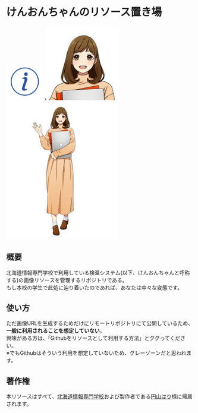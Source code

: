 # けんおんちゃんのリソース置き場
<img src="https://raw.githubusercontent.com/shun-shun/tempSystem/main/info.png" width="100">
<img src="https://raw.githubusercontent.com/shun-shun/tempSystem/main/webclip.png" width="200">
<img src="https://raw.githubusercontent.com/shun-shun/tempSystem/main/tempSystemChar.png" width="300">

## 概要
北海道情報専門学校で利用している検温システム(以下、けんおんちゃんと呼称する)の画像リソースを管理するリポジトリである。  
もし本校の学生で此処に辿り着いたのであれば、あなたは中々な変態です。

## 使い方
ただ画像URLを生成するためだけにリモートリポジトリにて公開しているため、**一般に利用されることを想定していない**。  
興味がある方は、「Githubをリソースとして利用する方法」とググってください。  
※でもGithubはそういう利用を想定していないため、グレーゾーンだと思われます。

## 著作権
本リソースはすべて、[北海道情報専門学校](https://www.hcs.ac.jp/)および製作者である[円山はり](https://www.pixiv.net/users/240196)様に帰属されます。
